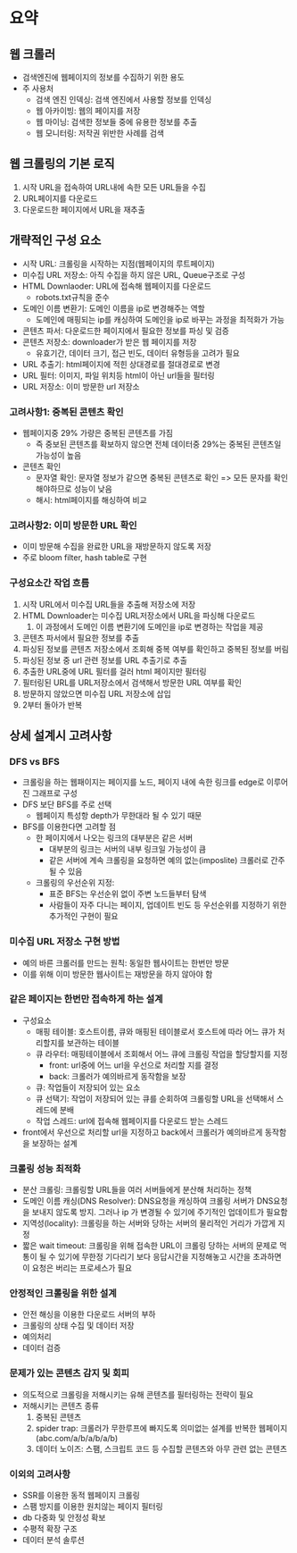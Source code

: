 # 요약

## 웹 크롤러

- 검색엔진에 웹페이지의 정보를 수집하기 위한 용도
- 주 사용처
  - 검색 엔진 인덱싱: 검색 엔진에서 사용할 정보를 인덱싱
  - 웹 아카이빙: 웹의 페이지를 저장
  - 웹 마이닝: 검색한 정보들 중에 유용한 정보를 추출
  - 웹 모니터링: 저작권 위반한 사례를 검색

## 웹 크롤링의 기본 로직

1. 시작 URL을 접속하여 URL내에 속한 모든 URL들을 수집
2. URL페이지를 다운로드
3. 다운로드한 페이지에서 URL을 재추출

## 개략적인 구성 요소

- 시작 URL: 크롤링을 시작하는 지점(웹페이지의 루트페이지)
- 미수집 URL 저장소: 아직 수집을 하지 않은 URL, Queue구조로 구성
- HTML Downlaoder: URL에 접속해 웹페이지를 다운로드
  - robots.txt규칙을 준수
- 도메인 이름 변환기: 도메인 이름을 ip로 변경해주는 역할
  - 도메인에 매핑되는 ip를 캐싱하여 도메인을 ip로 바꾸는 과정을 최적화가 가능
- 콘텐츠 파서: 다운로드한 페이지에서 필요한 정보를 파싱 및 검증
- 콘텐츠 저장소: downloader가 받은 웹 페이지를 저장
  - 유효기간, 데이터 크기, 접근 빈도, 데이터 유형등을 고려가 필요
- URL 추출기: html페이지에 적힌 상대경로를 절대경로로 변경
- URL 필터: 이미지, 파일 위치등 html이 아닌 url들을 필터링
- URL 저장소: 이미 방문한 url 저장소
  
### 고려사항1: 중복된 콘텐츠 확인

- 웹페이지중 29% 가량은 중복된 콘텐츠를 가짐
  - 즉 중보된 콘텐츠를 확보하지 않으면 전체 데이터중 29%는 중복된 콘텐츠일 가능성이 높음
- 콘텐츠 확인
  - 문자열 확인: 문자열 정보가 같으면 중복된 콘텐츠로 확인 => 모든 문자를 확인해야하므로 성능이 낮음
  - 해시: html페이지를 해싱하여 비교

### 고려사항2: 이미 방문한 URL 확인

- 이미 방문해 수집을 완료한 URL을 재방문하지 않도록 저장
- 주로 bloom filter, hash table로 구현

### 구성요소간 작업 흐름

1. 시작 URL에서 미수집 URL들을 추출해 저장소에 저장
2. HTML Downloader는 미수집 URL저장소에서 URL을 파싱해 다운로드
   1. 이 과정에서 도메인 이름 변환기에 도메인을 ip로 변경하는 작업을 제공
3. 콘텐츠 파서에서 필요한 정보를 추출
4. 파싱된 정보를 콘텐츠 저장소에서 조회해 중복 여부를 확인하고 중복된 정보를 버림
5. 파싱된 정보 중  url 관련 정보를 URL 추출기로 추출
6. 추출한 URL중에 URL 필터를 걸러 html 페이지만 필터링
7. 필터링된 URL를 URL저장소에서 검색해서 방문한 URL 여부를 확인
8. 방문하지 않았으면 미수집 URL 저장소에 삽입
9. 2부터 돌아가 반복


## 상세 설계시 고려사항

### DFS vs BFS

- 크롤링을 하는 웹패이지는 페이지를 노드, 페이지 내에 속한 링크를 edge로 이루어진 그래프로 구성
- DFS 보단 BFS를 주로 선택
  - 웹페이지 특성항 depth가 무한대라 될 수 있기 때문
- BFS를 이용한다면 고려할 점
  - 한 페이지에서 나오는 링크의 대부분은 같은 서버
    - 대부분의 링크는 서버의 내부 링크일 가능성이 큼
    - 같은 서버에 계속 크롤링을 요청하면 예의 없는(imposlite) 크롤러로 간주될 수 있음
  - 크롤링의 우선순위 지정:
    - 표준 BFS는 우선순위 없이 주변 노드들부터 탐색
    -  사람들이 자주 다니는 페이지, 업데이트 빈도 등 우선순위를 지정하기 위한 추가적인 구현이 필요

### 미수집 URL 저장소 구현 방법

- 예의 바른 크롤러를 만드는 원칙: 동일한 웹사이트는 한번만 방문
- 이를 위해 이미 방문한 웹사이트는 재방문을 하지 않아야 함

### 같은 페이지는 한번만 접속하게 하는 설계

- 구성요소
  - 매핑 테이블: 호스트이름, 큐와 매핑된 테이블로서 호스트에 따라 어느 큐가 처리할지를 보관하는 테이블
  - 큐 라우터: 매핑테이블에서 조회해서 어느 큐에 크롤링 작업을 할당할지를 지정
    - front: url중에 어느 url을 우선으로 처리할 지를 결정
    - back: 크롤러가 예의바르게 동작함을 보장
  - 큐: 작업들이 저장되어 있는 요소
  - 큐 선택기: 작업이 저장되어 있는 큐를 순회하여 크롤링할 URL을 선택해서 스레드에 분배
  - 작업 스레드: url에 접속해 웹페이지를 다운로드 받는 스레드
- front에서 우선으로 처리할 url을 지정하고 back에서 크롤러가 예의바르게 동작함을 보장하는 설계

### 크롤링 성능 최적화

- 분산 크롤링: 크롤링할 URL들을 여러 서버들에게 분산해 처리하는 정책
- 도메인 이름 캐싱(DNS Resolver): DNS요청을 캐싱하여 크롤링 서버가 DNS요청을 보내지 않도록 방지. 그러나 ip 가 변경될 수 있기에 주기적인 업데이트가 필요함
- 지역성(locality): 크롤링을 하는 서버와 당하는 서버의 물리적인 거리가 가깝게 지정
- 짧은 wait timeout: 크롤링을 위해 접속한 URL이 크롤링 당하는 서버의 문제로 먹통이 될 수 있기에 무한정 기다리기 보다 응답시간을 지정해놓고 시간을 초과하면 이 요청은 버리는 프로세스가 필요

### 안정적인 크롤링을 위한 설계

- 안전 해싱을 이용한 다운로드 서버의 부하
- 크롤링의 상태 수집 및 데이터 저장
- 예의처리
- 데이터 검증

### 문제가 있는 콘텐츠 감지 및 회피

- 의도적으로 크롤링을 저해시키는 유해 콘텐츠를 필터링하는 전략이 필요
- 저해시키는 콘텐츠 종류
  1. 중복된 콘텐츠
  2. spider trap: 크롤러가 무한루프에 빠지도록 의미없는 설계를 반복한 웹페이지(abc.com/a/b/a/b/a/b)
  3. 데이터 노이즈: 스팸, 스크립트 코드 등 수집할 콘텐츠와 아무 관련 없는 콘텐츠

### 이외의 고려사항

- SSR를 이용한 동적 웹페이지 크롤링
- 스팸 방지를 이용한 원치않는 페이지 필터링
- db 다중화 및 안정성 확보
- 수평적 확장 구조
- 데이터 분석 솔루션

